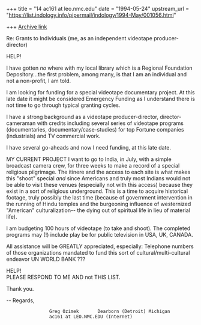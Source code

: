 +++
title = "14 ac161 at leo.nmc.edu"
date = "1994-05-24"
upstream_url = "https://list.indology.info/pipermail/indology/1994-May/001056.html"

+++
[Archive link](https://list.indology.info/pipermail/indology/1994-May/001056.html)



Re: Grants to Individuals (me, as an independent videotape
producer-director)

HELP!

I have gotten _no_ where with my local library which is a Regional
Foundation Depository...the first problem, among many, is that I
am an individual and not a non-profit, I am told. 

I am looking for funding for a special videotape documentary
project.  At this late date it might be considered Emergency
Funding as I understand there is not time to go through typical
granting cycles.  

I have a strong background as a videotape producer-director,
director-cameraman with credits including several series of
videotape programs (documentaries, documentary/case-studies) for
top Fortune companies (industrials) and TV commercial work.  

I have several go-aheads and now I need funding, at this late date.  

MY CURRENT PROJECT
I want to go to India, in July, with a simple broadcast camera crew,
for three weeks to make a record of a special religious pilgrimage. 
The itinere and the access to each site is what makes this "shoot"
special _and_ since Americans and truly most Indians would not be
able to visit these venues (especially not with this access) because
they exist in a sort of religious underground.  This is a time to
acquire historical footage, truly possibly the last time (because of
government intervention in the running of Hindu temples and the
burgeoning influence of westernized "American" culturalization--
the dying out of spiritual life in lieu of material life).  

I am budgeting 100 hours of videotape (to take and shoot).  The
completed programs may (!) include play be for public television in
USA, UK, CANADA.  

All assistance will be GREATLY appreciated, especially:
     Telephone numbers of those organizations mandated to
fund this sort of cultural/multi-cultural endeavor
          UN
          WORLD BANK
          ???

HELP!   
PLEASE RESPOND TO ME AND not THIS LIST.

Thank you.  



--
                    Regards,

                    Greg Ozimek       Dearborn (Detroit) Michigan
                    ac161 at LEO.NMC.EDU (Internet)





